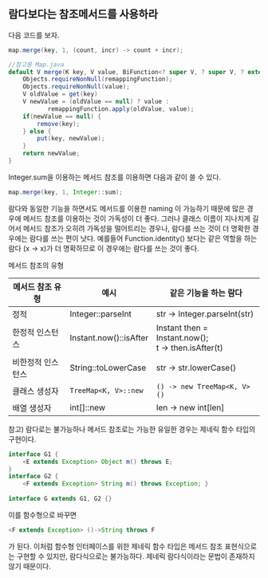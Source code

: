## 람다보다는 참조메서드를 사용하라

다음 코드를 보자.
```java
map.merge(key, 1, (count, incr) -> count + incr);

//참고용 Map.java 
default V merge(K key, V value, BiFunction<? super V, ? super V, ? extends V> remappingFunction)
    Objects.requireNonNull(remappingFunction);
    Objects.requireNonNull(value); 
    V oldValue = get(key)
    V newValue = (oldValue == null) ? value :
           remappingFunction.apply(oldValue, value);
    if(newValue == null) {
        remove(key);
    } else {
        put(key, newValue);
    }
    return newValue;
}

```

Integer.sum을 이용하는 메서드 참조를 이용하면 다음과 같이 쓸 수 있다.

```java
map.merge(key, 1, Integer::sum);
```

람다와 동일한 기능을 하면서도 메서드를 이용한 naming 이 가능하기 때문에 많은 경우에 메서드 참조를 이용하는 것이 가독성이 더 좋다. 그러나 클래스 이름이 지나치게 길어서 메서드 참조가 오히려 가독성을 떨어트리는 경우나, 람다를 쓰는 것이 더 명확한 경우에는 람다를 쓰는 편이 낫다.
예를들어 Function.identity() 보다는 같은 역할을 하는 람다 (x -> x)가 더 명확하므로 이 경우에는 람다를 쓰는 것이 좋다.

메서드 참조의 유형

|<center>메서드 참조 유형</center> |<center>예시</center> |<center>같은 기능을 하는 람다</center> |
|--------|----------------------|--------------------------|
|정적|Integer::parseInt|str -> Integer.parseInt(str)|
|한정적 인스턴스|Instant.now()::isAfter|Instant then = Instant.now();<br>t -> then.isAfter(t)|
|비한정적 인스턴스|String::toLowerCase|str -> str.lowerCase()|
|클래스 생성자|```TreeMap<K, V>::new```|```() -> new TreeMap<K, V>()```|
|배열 생성자|int[]::new|len -> new int[len]|

참고) 람다로는 불가능하나 메서드 참조로는 가능한 유일한 경우는 제네릭 함수 타입의 구현이다.
```java
interface G1 {
	<E extends Exception> Object m() throws E;
}
interface G2 {
	<F extends Exception> String m() throws Exception; }
  
interface G extends G1, G2 {}
```

이를 함수형으로 바꾸면
```java
<F extends Exception> ()->String throws F
```
가 된다. 이처럼 함수형 인터페이스를 위한 제네릭 함수 타입은 메서드 참조 표현식으로는 구현할 수 있지만, 람다식으로는 불가능하다. 제네릭 람다식이라는 문법이 존재하지 않기 때문이다.

